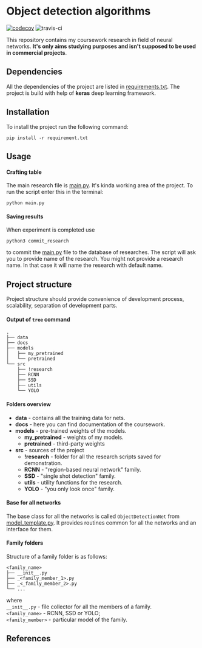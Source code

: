 # Object detection algorithms

[![codecov](https://codecov.io/gh/VoIlAlex/object-detection-algorithms/branch/master/graph/badge.svg?token=yFH2n7WtKe)](https://codecov.io/gh/VoIlAlex/object-detection-algorithms)
![travis-ci](https://travis-ci.com/VoIlAlex/object-detection-algorithms.svg?token=tasqvqAdVwyCcJuhTntj&branch=master)


This repository contains my coursework research in field of neural networks. **It's only aims studying purposes and isn't supposed to be used in commercial projects**.

## Dependencies

All the dependencies of the project are listed in [requirements.txt](requirements.txt). The project is build with help of **keras** deep learning framework.


## Installation

To install the project run the following command:
```
pip install -r requirement.txt
```

## Usage

#### Crafting table

The main research file is [main.py](main.py). It's kinda working area of the project.
To run the script enter this in the terminal:
```
python main.py
```

#### Saving results

When experiment is completed use
```
python3 commit_research
```
to commit the [main.py](main.py) file to the database of researches. The script will ask you to provide name of the research. You might not provide a research name. In that case it will name the research with default name.

## Project structure

Project structure should provide convenience of development process, scalability, separation of development parts.

#### Output of `tree` command

```
. 
├── data 
├── docs 
├── models 
│   ├── my_pretrained 
│   └── pretrained 
└── src 
    ├── !research
    ├── RCNN 
    ├── SSD 
    ├── utils
    └── YOLO 
```

#### Folders overview
* **data** - contains all the training data for nets.
* **docs** - here you can find documentation of the coursework.
* **models** - pre-trained weights of the models.
  * **my_pretrained** - weights of my models.
  * **pretrained** - third-party weights
* **src** - sources of the project
  * **!research** - folder for all the research scripts saved for demonstration.
  * **RCNN** - "region-based neural network" family.
  * **SSD** - "single shot detection" family.
  * **utils** - utility functions for the research.
  * **YOLO** - "you only look once" family.

#### Base for all networks

The base class for all the networks is called `ObjectDetectionNet` from [model_template.py](src/model_template.py). It provides routines common for all the networks and an interface for them.

#### Family folders

Structure of a family folder is as follows:
```
<family_name>
├── __init__.py
├── _<family_member_1>.py
├── _<_family_member_2>.py
└── ...
```

where </br>
`__init__.py` - file collector for all the members of a family.</br>
`<family_name>` - RCNN, SSD or YOLO; </br>
`<family_member>` - particular model of the family.

## References
